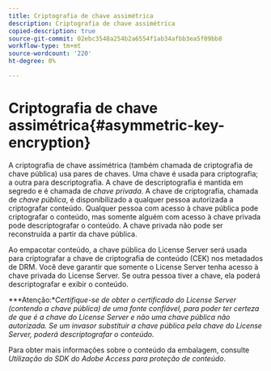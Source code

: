 ```yaml
---
title: Criptografia de chave assimétrica
description: Criptografia de chave assimétrica
copied-description: true
source-git-commit: 02ebc3548a254b2a6554f1ab34afbb3ea5f09bb8
workflow-type: tm+mt
source-wordcount: '220'
ht-degree: 0%

---
```


# Criptografia de chave assimétrica{#asymmetric-key-encryption}

A criptografia de chave assimétrica (também chamada de criptografia de chave pública) usa pares de chaves. Uma chave é usada para criptografia; a outra para descriptografia. A chave de descriptografia é mantida em segredo e é chamada de *chave privada*. A chave de criptografia, chamada de *chave pública*, é disponibilizado a qualquer pessoa autorizada a criptografar conteúdo. Qualquer pessoa com acesso à chave pública pode criptografar o conteúdo, mas somente alguém com acesso à chave privada pode descriptografar o conteúdo. A chave privada não pode ser reconstruída a partir da chave pública.

Ao empacotar conteúdo, a chave pública do License Server será usada para criptografar a chave de criptografia de conteúdo (CEK) nos metadados de DRM. Você deve garantir que somente o License Server tenha acesso à chave privada do License Server. Se outra pessoa tiver a chave, ela poderá descriptografar e exibir o conteúdo.

***Atenção:**Certifique-se de obter o certificado do License Server (contendo a chave pública) de uma fonte confiável, para poder ter certeza de que é a chave do License Server e não uma chave pública não autorizada. Se um invasor substituir a chave pública pela chave do License Server, poderá descriptografar o conteúdo.*

Para obter mais informações sobre o conteúdo da embalagem, consulte *Utilização do SDK do Adobe Access para proteção de conteúdo*.

